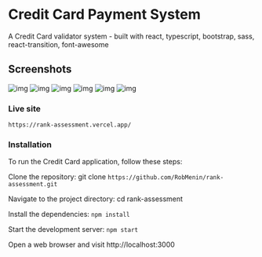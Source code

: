 # Credit Card Payment System

A Credit Card validator system - built with react, typescript, bootstrap, sass, react-transition, font-awesome

## Screenshots

![img](./addcard.png)
![img](./bannedcountries.png)
![img](./homepage.png)
![img](./mobileadd.png)
![img](./mobilebanned.png)
![img](./mobilehome.png)

### Live site

`https://rank-assessment.vercel.app/`

### Installation

To run the Credit Card application, follow these steps:

Clone the repository: git clone `https://github.com/RobMenin/rank-assessment.git`

Navigate to the project directory: cd rank-assessment

Install the dependencies: `npm install`

Start the development server: `npm start`

Open a web browser and visit http://localhost:3000
